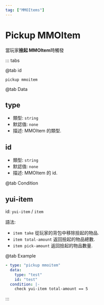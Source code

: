 ```yaml
---
tag: ["MMOItems"]
---
```


# Pickup MMOItem

當玩家**撿起 MMOItem**時觸發

::: tabs

@tab id

`pickup mmoitem`

@tab Data

## type <Badge text="必須" type="tip" />

- 類型: `string`
- 默認值: `none`
- 描述: MMOItem 的類型.

## id <Badge text="必須" type="tip" />

- 類型: `string`
- 默認值: `none`
- 描述: MMOItem 的 id.

@tab Condition

## yui-item

id: `yui-item` / `item`

語法:
- `item take` 從玩家的背包中移除撿起的物品.
- `item total-amount` 返回撿起的物品總數.
- `item pick-amount` 返回撿起的物品數量.

@tab Example

```yaml
- type: "pickup mmoitem"
  data:
    type: "test"
    id: "test"
  condition: |-
    check yui-item total-amount == 5
```

:::